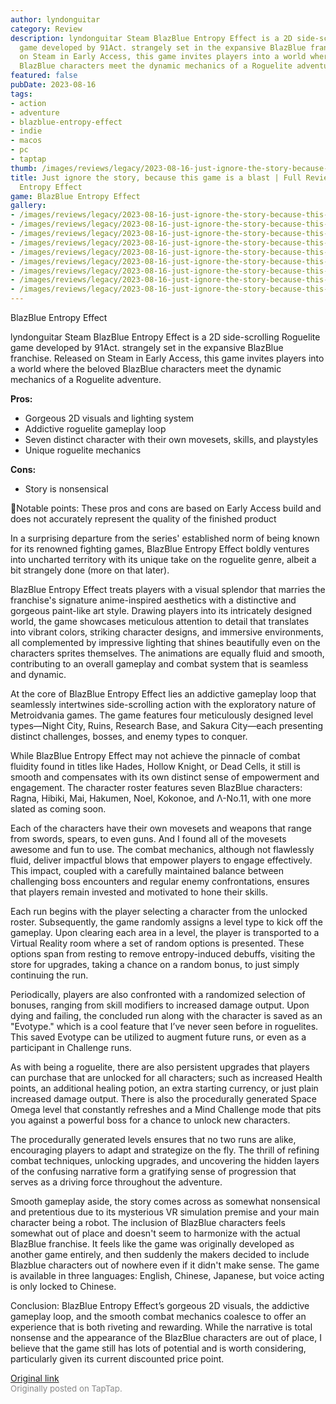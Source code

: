 ```yaml
---
author: lyndonguitar
category: Review
description: lyndonguitar Steam BlazBlue Entropy Effect is a 2D side-scrolling Roguelite
  game developed by 91Act. strangely set in the expansive BlazBlue franchise. Released
  on Steam in Early Access, this game invites players into a world where the beloved
  BlazBlue characters meet the dynamic mechanics of a Roguelite adventure.
featured: false
pubDate: 2023-08-16
tags:
- action
- adventure
- blazblue-entropy-effect
- indie
- macos
- pc
- taptap
thumb: /images/reviews/legacy/2023-08-16-just-ignore-the-story-because-this-game-is-a-blast--full-review---blazblue-entropy-effect-0.avif
title: Just ignore the story, because this game is a blast | Full Review - BlazBlue
  Entropy Effect
game: BlazBlue Entropy Effect
gallery:
- /images/reviews/legacy/2023-08-16-just-ignore-the-story-because-this-game-is-a-blast--full-review---blazblue-entropy-effect-0.avif
- /images/reviews/legacy/2023-08-16-just-ignore-the-story-because-this-game-is-a-blast--full-review---blazblue-entropy-effect-1.avif
- /images/reviews/legacy/2023-08-16-just-ignore-the-story-because-this-game-is-a-blast--full-review---blazblue-entropy-effect-2.avif
- /images/reviews/legacy/2023-08-16-just-ignore-the-story-because-this-game-is-a-blast--full-review---blazblue-entropy-effect-3.avif
- /images/reviews/legacy/2023-08-16-just-ignore-the-story-because-this-game-is-a-blast--full-review---blazblue-entropy-effect-4.avif
- /images/reviews/legacy/2023-08-16-just-ignore-the-story-because-this-game-is-a-blast--full-review---blazblue-entropy-effect-5.avif
- /images/reviews/legacy/2023-08-16-just-ignore-the-story-because-this-game-is-a-blast--full-review---blazblue-entropy-effect-6.avif
- /images/reviews/legacy/2023-08-16-just-ignore-the-story-because-this-game-is-a-blast--full-review---blazblue-entropy-effect-7.avif
- /images/reviews/legacy/2023-08-16-just-ignore-the-story-because-this-game-is-a-blast--full-review---blazblue-entropy-effect-8.avif
---
```

BlazBlue Entropy Effect

lyndonguitar
Steam
BlazBlue Entropy Effect is a 2D side-scrolling Roguelite game developed by 91Act. strangely set in the expansive BlazBlue franchise. Released on Steam in Early Access, this game invites players into a world where the beloved BlazBlue characters meet the dynamic mechanics of a Roguelite adventure.


**Pros:**
- Gorgeous 2D visuals and lighting system
- Addictive roguelite gameplay loop
- Seven distinct character with their own movesets, skills, and playstyles
- Unique roguelite mechanics


**Cons:**
- Story is nonsensical


📝Notable points: These pros and cons are based on Early Access build and does not accurately represent the quality of the finished product

In a surprising departure from the series' established norm of being known for its renowned fighting games, BlazBlue Entropy Effect boldly ventures into uncharted territory with its unique take on the roguelite genre, albeit a bit strangely done (more on that later).

BlazBlue Entropy Effect treats players with a visual splendor that marries the franchise's signature anime-inspired aesthetics with a distinctive and gorgeous paint-like art style. Drawing players into its intricately designed world, the game showcases meticulous attention to detail that translates into vibrant colors, striking character designs, and immersive environments, all complemented by impressive lighting that shines beautifully even on the characters sprites themselves. The animations are equally fluid and smooth, contributing to an overall gameplay and combat system that is seamless and dynamic.

At the core of BlazBlue Entropy Effect lies an addictive gameplay loop that seamlessly intertwines side-scrolling action with the exploratory nature of Metroidvania games. The game features four meticulously designed level types—Night City, Ruins, Research Base, and Sakura City—each presenting distinct challenges, bosses, and enemy types to conquer.

While BlazBlue Entropy Effect may not achieve the pinnacle of combat fluidity found in titles like Hades, Hollow Knight, or Dead Cells, it still is smooth and compensates with its own distinct sense of empowerment and engagement. The character roster features seven BlazBlue characters: Ragna, Hibiki, Mai, Hakumen, Noel, Kokonoe, and Λ-No.11, with one more slated as coming soon.

Each of the characters have their own movesets and weapons that range from swords, spears, to even guns. And I found all of the movesets awesome and fun to use. The combat mechanics, although not flawlessly fluid, deliver impactful blows that empower players to engage effectively. This impact, coupled with a carefully maintained balance between challenging boss encounters and regular enemy confrontations, ensures that players remain invested and motivated to hone their skills.

Each run begins with the player selecting a character from the unlocked roster. Subsequently, the game randomly assigns a level type to kick off the gameplay. Upon clearing each area in a level, the player is transported to a Virtual Reality room where a set of random options is presented. These options span from resting to remove entropy-induced debuffs, visiting the store for upgrades, taking a chance on a random bonus, to just simply continuing the run.

Periodically, players are also confronted with a randomized selection of bonuses, ranging from skill modifiers to increased damage output. Upon dying and failing, the concluded run along with the character is saved as an "Evotype." which is a cool feature that I’ve never seen before in roguelites. This saved Evotype can be utilized to augment future runs, or even as a participant in Challenge runs.

As with being a roguelite, there are also persistent upgrades that players can purchase that are unlocked for all characters; such as increased Health points, an additional healing potion, an extra starting currency, or just plain increased damage output. There is also the procedurally generated Space Omega level that constantly refreshes and a Mind Challenge mode that pits you against a powerful boss for a chance to unlock new characters.

The procedurally generated levels ensures that no two runs are alike, encouraging players to adapt and strategize on the fly. The thrill of refining combat techniques, unlocking upgrades, and uncovering the hidden layers of the confusing narrative form a gratifying sense of progression that serves as a driving force throughout the adventure.

Smooth gameplay aside, the story comes across as somewhat nonsensical and pretentious due to its mysterious VR simulation premise and your main character being a robot. The inclusion of BlazBlue characters feels somewhat out of place and doesn't seem to harmonize with the actual BlazBlue franchise. It feels like the game was originally developed as another game entirely, and then suddenly the makers decided to include Blazblue characters out of nowhere even if it didn't make sense. The game is available in three languages: English, Chinese, Japanese, but voice acting is only locked to Chinese.

Conclusion:
BlazBlue Entropy Effect’s gorgeous 2D visuals, the addictive gameplay loop, and the smooth combat mechanics coalesce to offer an experience that is both riveting and rewarding. While the narrative is total nonsense and the appearance of the BlazBlue characters are out of place, I believe that the game still has lots of potential and is worth considering, particularly given its current discounted price point.

[Original link](https://www.taptap.io/post/6149526)<br><span style="font-size: 0.95em; color: #888;">Originally posted on TapTap.</span>